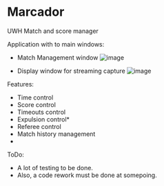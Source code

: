 # Marcador
UWH Match and score manager

Application with to main windows:
  - Match Management window
  ![image](https://user-images.githubusercontent.com/49286724/174455782-b3277dad-d8d2-4bc4-af7e-ba359ea1115a.png)

  - Display window for streaming capture
  ![image](https://user-images.githubusercontent.com/49286724/174455818-43fa77b3-ec36-4da6-bfcb-0a02510c794c.png)


Features:
  - Time control
  - Score control
  - Timeouts control
  - Expulsion control*
  - Referee control
  - Match history management
  - 

ToDo:

  - A lot of testing to be done.
  - Also, a code rework must be done at somepoing.
